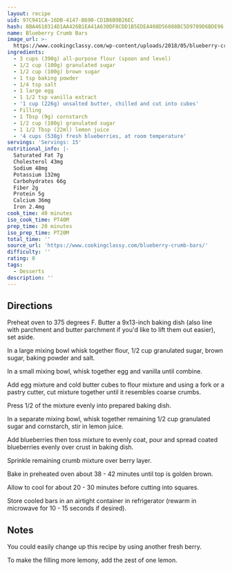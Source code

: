 ```yaml
---
layout: recipe
uid: 97C941CA-16DB-4147-B690-CD1B6B9B26EC
hash: 8BA4610314D1AA426B1EA41A630DF8CDD1B5EDEA408D56088BC5D9789D6BDE96
name: Blueberry Crumb Bars
image_url: >-
  https://www.cookingclassy.com/wp-content/uploads/2018/05/blueberry-crumb-bars-1-788x1182.jpg
ingredients:
  - 3 cups (390g) all-purpose flour (spoon and level)
  - 1/2 cup (100g) granulated sugar
  - 1/2 cup (100g) brown sugar
  - 1 tsp baking powder
  - 1/4 tsp salt
  - 1 large egg
  - 1 1/2 tsp vanilla extract
  - '1 cup (226g) unsalted butter, chilled and cut into cubes'
  - Filling
  - 1 Tbsp (9g) cornstarch
  - 1/2 cup (100g) granulated sugar
  - 1 1/2 Tbsp (22ml) lemon juice
  - '4 cups (538g) fresh blueberries, at room temperature'
servings: 'Servings: 15'
nutritional_info: |-
  Saturated Fat 7g
  Cholesterol 43mg
  Sodium 48mg
  Potassium 132mg
  Carbohydrates 66g
  Fiber 2g
  Protein 5g
  Calcium 36mg
  Iron 2.4mg
cook_time: 40 minutes
iso_cook_time: PT40M
prep_time: 20 minutes
iso_prep_time: PT20M
total_time: ''
source_url: 'https://www.cookingclassy.com/blueberry-crumb-bars/'
difficulty: ''
rating: 0
tags:
  - Desserts
description: ''
---
```

## Directions

Preheat oven to 375 degrees F. Butter a 9x13-inch baking dish (also line with parchment and butter parchment if you'd like to lift them out easier), set aside.

In a large mixing bowl whisk together flour, 1/2 cup granulated sugar, brown sugar, baking powder and salt.

In a small mixing bowl, whisk together egg and vanilla until combine.

Add egg mixture and cold butter cubes to flour mixture and using a fork or a pastry cutter, cut mixture together until it resembles coarse crumbs.

Press 1/2 of the mixture evenly into prepared baking dish.

In a separate mixing bowl, whisk together remaining 1/2 cup granulated sugar and cornstarch, stir in lemon juice.

Add blueberries then toss mixture to evenly coat, pour and spread coated blueberries evenly over crust in baking dish.

Sprinkle remaining crumb mixture over berry layer.

Bake in preheated oven about 38 - 42 minutes until top is golden brown.

Allow to cool for about 20 - 30 minutes before cutting into squares.

Store cooled bars in an airtight container in refrigerator (rewarm in microwave for 10 - 15 seconds if desired).
## Notes

You could easily change up this recipe by using another fresh berry.

To make the filling more lemony, add the zest of one lemon.

